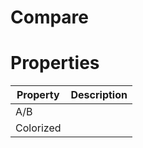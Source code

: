 # Compare


# Properties


| Property | Description| 
| -------- | -----------|
| A/B |  |
| Colorized |  |





